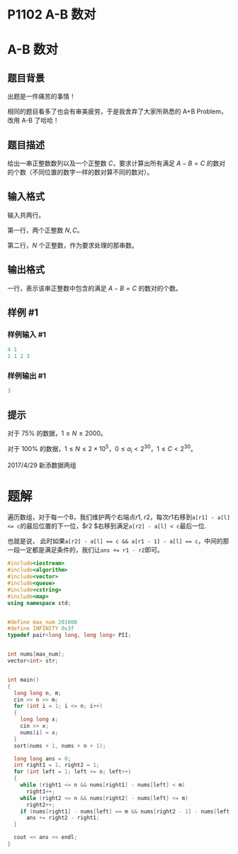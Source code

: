 # P1102 A-B 数对

# A-B 数对

## 题目背景

出题是一件痛苦的事情！

相同的题目看多了也会有审美疲劳，于是我舍弃了大家所熟悉的 A+B Problem，改用 A-B 了哈哈！

## 题目描述

给出一串正整数数列以及一个正整数 $C$，要求计算出所有满足 $A - B = C$ 的数对的个数（不同位置的数字一样的数对算不同的数对）。

## 输入格式

输入共两行。

第一行，两个正整数 $N,C$。

第二行，$N$ 个正整数，作为要求处理的那串数。

## 输出格式

一行，表示该串正整数中包含的满足 $A - B = C$ 的数对的个数。

## 样例 #1

### 样例输入 #1

```c++
4 1
1 1 2 3
```

### 样例输出 #1

```c++
3
```

## 提示

对于 $75\%$ 的数据，$1 \leq N \leq 2000$。

对于 $100\%$ 的数据，$1 \leq N \leq 2 \times 10^5$，$0 \leq a_i <2^{30}$，$1 \leq C < 2^{30}$。

2017/4/29 新添数据两组

# 题解

遍历数组，对于每一个B，我们维护两个右端点$r 1$, $r 2$，每次$r 1$右移到`a[r1] - a[l] <= c`的最后位置的下一位，$r2
 $右移到满足`a[r2] - a[l] < c`最后一位.

也就是说， 此时如果`a[r2] - a[l] == c && a[r1 - 1] - a[l] == c`，中间的那一段一定都是满足条件的，我们让`ans += r1 - r2`即可。

```c++
#include<iostream>
#include<algorithm>
#include<vector>
#include<queue>
#include<cstring>
#include<map>
using namespace std;


#define max_num 201000
#define INFINITY 0x3f   
typedef pair<long long, long long> PII;


int nums[max_num];
vector<int> str;


int main()
{
  long long n, m;
  cin >> n >> m;
  for (int i = 1; i <= n; i++)
  {
    long long x;
    cin >> x;
    nums[i] = x;
  }
  sort(nums + 1, nums + n + 1);

  long long ans = 0;
  int right1 = 1, right2 = 1;
  for (int left = 1; left <= n; left++)
  {
    while (right1 <= n && nums[right1] - nums[left] < m)
      right1++;
    while (right2 <= n && nums[right2] - nums[left] <= m)
      right2++;
    if (nums[right1] - nums[left] == m && nums[right2 - 1] - nums[left] == m)
      ans += right2 - right1;
  }

  cout << ans << endl;
}
```
